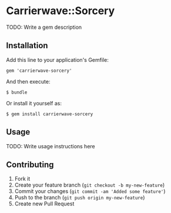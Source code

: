 # Carrierwave::Sorcery

TODO: Write a gem description

## Installation

Add this line to your application's Gemfile:

    gem 'carrierwave-sorcery'

And then execute:

    $ bundle

Or install it yourself as:

    $ gem install carrierwave-sorcery

## Usage

TODO: Write usage instructions here

## Contributing

1. Fork it
2. Create your feature branch (`git checkout -b my-new-feature`)
3. Commit your changes (`git commit -am 'Added some feature'`)
4. Push to the branch (`git push origin my-new-feature`)
5. Create new Pull Request
